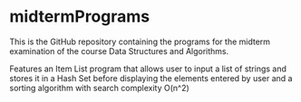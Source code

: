 # midtermPrograms
This is the GitHub repository containing the programs for the midterm examination of the course Data Structures and Algorithms.

Features an Item List program that allows user to input a list of strings and stores it in a Hash Set before displaying the elements entered by user and a sorting algorithm with search complexity O(n^2)

